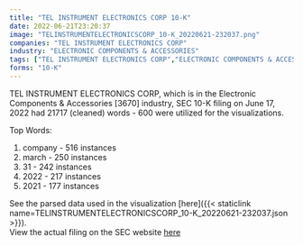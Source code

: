 ```yaml
---
title: "TEL INSTRUMENT ELECTRONICS CORP 10-K"
date: 2022-06-21T23:20:37
image: "TELINSTRUMENTELECTRONICSCORP_10-K_20220621-232037.png"
companies: "TEL INSTRUMENT ELECTRONICS CORP"
industry: "ELECTRONIC COMPONENTS & ACCESSORIES"
tags: ["TEL INSTRUMENT ELECTRONICS CORP","ELECTRONIC COMPONENTS & ACCESSORIES","06-17-2022","10-K"]
forms: "10-K"
---
```

TEL INSTRUMENT ELECTRONICS CORP, which is in the Electronic Components & Accessories [3670] industry, SEC 10-K filing on June 17, 2022 had 21717 (cleaned) words - 600 were utilized for the visualizations.

Top Words:
1. company - 516 instances
2. march - 250 instances
3. 31 - 242 instances
4. 2022 - 217 instances
5. 2021 - 177 instances


See the parsed data used in the visualization [here]({{< staticlink name=TELINSTRUMENTELECTRONICSCORP_10-K_20220621-232037.json >}}).  
View the actual filing on the SEC website [here](https://www.sec.gov/Archives/edgar/data/96885/0001185185-22-000747.txt)